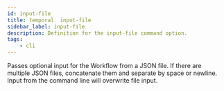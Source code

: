 ```yaml
---
id: input-file
title: temporal  input-file
sidebar_label: input-file
description: Definition for the input-file command option.
tags:
	- cli
---
```


Passes optional input for the Workflow from a JSON file. If there are multiple JSON files, concatenate them and separate by space or newline. Input from the command line will overwrite file input.
